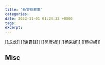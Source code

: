 ```yaml
---
title: "新警察故事"
categories: 
date: 2022-11-01 01:24:32 +0800
tags: 
excerpt: 
---
```






[[成龙]]
[[谢霆锋]]
[[吴彦祖]]
[[杨采妮]]
[[蔡卓妍]]



## Misc



